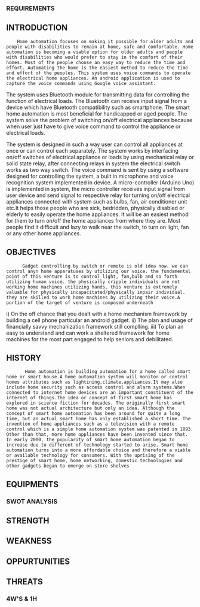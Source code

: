 ### REQUIREMENTS

## INTRODUCTION

        Home automation focuses on making it possible for older adults and people with disabilities to remain at home, safe and comfortable. Home automation is becoming a viable option for older adults and people with disabilities who would prefer to stay in the comfort of their homes. Most of the people choose an easy way to reduce the time and effort. Automating the home is the easiest method to reduce the time and effort of the peoples. This system uses voice commands to operate the electrical home appliances. An android application is used to capture the voice commands using Google voice assistant.

The system uses Bluetooth module for transmitting data for controlling the function of electrical loads. The Bluetooth can receive input signal from a device which have Bluetooth compatibility such as smartphone. The smart home automation is most beneficial for handicapped or aged people. The system solve the problem of switching on/off electrical appliances because when user just have to give voice command to control the appliance or electrical loads.

The system is designed in such a way user can control all appliances at once or can control each separately. The system works by interfacing on/off switches of electrical appliance or loads by using mechanical relay or solid state relay, after connecting relays in system the electrical switch works as two way switch. The voice command is sent by using a software designed for controlling the system, a built in microphone and voice recognition system implemented in device. A micro-controller (Arduino Uno) is implemented in system, the micro controller receives input signal from user device and send signal to respective relay for turning on/off electrical appliances connected with system such as bulbs, fan, air conditioner unit etc.It helps those people who are sick, bedridden, physically disabled or elderly to easily operate the home appliances. It will be an easiest method for them to turn on/off the home appliances from where they are. Most people find it difficult and lazy to walk near the switch, to turn on light, fan or any other home appliances. 

## OBJECTIVES
 
          Gadget controlling by switch or remote is old idea now. we can control anyn home apparatuses by utilizing our voice. the fundamental point of this venture is to control light, fan,bulb and so forth utilizing human voice. the physically cripple individuals are not working home machines utilizing hands. this venture is extremely valuable for physically incapacitated/physically inpair individual. they are skilled to work home machines by utilizing their voice.A portion of the target of venture is composed underneath
  i) On the off chance that you dealt with a home mechanism framework by building a cell phone particular an android gadget.
  ii) The plan and usage of financially savvy mechanization framework still complling.
  iii) To plan an easy to understand and can work a sheltered framework for home machines for the most part engaged to help seniors and debilitated.

## HISTORY

           Home automation is building automation for a home called smart home or smart house.A home automation system will monitor or control homes attributes such as lightining,climate,appliances.It may also include home security such as access control and alarm systems.When connected to internet home devices are an important constituent of the internet of things.The idea or concept of first smart home has explored in science fiction for decades. The originally first smart home was not actual architecture but only an idea. Although the concept of smart home automation has been around for quite a long time, but an actual smart home has only established a short time. The invention of home appliances such as a television with a remote control which is a simple home automation system was patented in 1893. Other than that, more home appliances have been invented since that. In early 2000, the popularity of smart home automation began to increase due to different of technology started to arise. Smart home automation turns into a more affordable choice and therefore a viable or available technology for consumers. With the uprising of the prestige of smart home, home networking, domestic technologies and other gadgets began to emerge on store shelves

## EQUIPMENTS





### SWOT ANALYSIS

## STRENGTH







## WEAKNESS






## OPPURTUNITIES






## THREATS






### 4W'S & 1H













